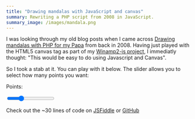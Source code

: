 ```yaml
---
title: "Drawing mandalas with JavaScript and canvas"
summary: Rewriting a PHP script from 2008 in JavaScript.
summary_image: /images/mandala.png
---
```


I was looking through my old blog posts when I came across [Drawing mandalas
with PHP for my
Papa](/blog/drawing-mandalas-with-php-for-my-papa)
from back in 2008.
Having just played with the HTML5 canvas tag as part of my
[Winamp2-js project](/projects/winamp2-js/),
I immediatly thought: "This would be easy to do using Javascript and
Canvas".

So I took a stab at it. You can play with it below. The slider allows you to
select how many points you want:

<label>Points:</label>

<input type='range' min='3' max='40' id='points' value='13' /><br />

<canvas id='canvas' width='400' height='400'></canvas>

<script>
var canv = document.getElementById('canvas');
var contx = canv.getContext('2d');

function drawShape(ctx, point_count, radius) {
    var points = new Array(point_count * 2);
    var x = 0;
    var y = 0;
    var angle = 0;

    ctx.clearRect(0, 0, canv.width, canv.height);
    ctx.beginPath();
    ctx.lineWidth = 1;
    ctx.strokeStyle = "rgba(0,0,0,0.7)";

    for (var i = 0; i <= point_count - 1; i++) {
        angle = i * 2 * Math.PI / point_count - Math.PI / 2;
        x = radius + radius * Math.cos(angle);
        y = radius + radius * Math.sin(angle);
        for (var z = 0, zEnd = (i * 2) + 2; z < zEnd; z += 2) {
            ctx.moveTo(x, y);
            ctx.lineTo(points[z], points[z + 1]);
        }
        points[z] = x;
        points[z + 1] = y;
    }
    ctx.stroke();
}

function draw() {
    drawShape(
        contx, document.getElementById('points').value,
        canv.width / 2
    );
}
draw();
document.getElementById('points').oninput = draw;
</script>

Check out the ~30 lines of code on
[JSFiddle](http://jsfiddle.net/captbaritone/8vwjn4cx/42/) or
[GitHub](https://raw.githubusercontent.com/captbaritone/jordaneldredge.com/master/_posts/2015-01-02-drawing-mandalas-with-javascript-and-canvas.md)

